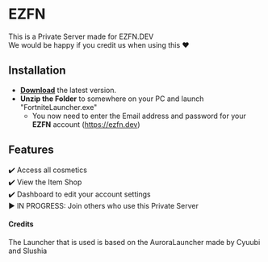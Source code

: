 # EZFN

This is a Private Server made for EZFN.DEV<br>
We would be happy if you credit us when using this ❤️

## Installation 
* **[Download](https://github.com/EZFNDEV/FNPrivateServer/releases/latest/download/EZFNLauncher.zip)** the latest version.
* **Unzip the Folder** to somewhere on your PC and launch "FortniteLauncher.exe"
  * You now need to enter the Email address and password for your **EZFN** account (https://ezfn.dev)
  
## Features
✔️ Access all cosmetics<br>
✔️ View the Item Shop<br>
✔️ Dashboard to edit your account settings<br>
▶️ IN PROGRESS: Join others who use this Private Server<br>

#### Credits
The Launcher that is used is based on the AuroraLauncher made by Cyuubi and Slushia
